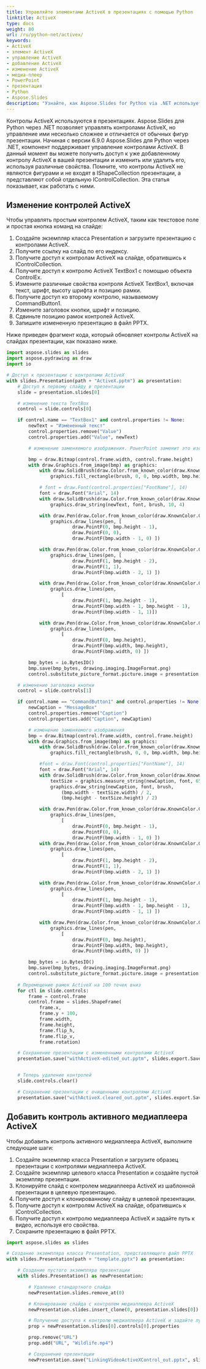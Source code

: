 ```yaml
---
title: Управляйте элементами ActiveX в презентациях с помощью Python
linktitle: ActiveX
type: docs
weight: 80
url: /ru/python-net/activex/
keywords:
- ActiveX
- элемент ActiveX
- управление ActiveX
- добавление ActiveX
- изменение ActiveX
- медиа-плеер
- PowerPoint
- презентация
- Python
- Aspose.Slides
description: "Узнайте, как Aspose.Slides for Python via .NET использует ActiveX для автоматизации и улучшения презентаций PowerPoint, предоставляя разработчикам мощный контроль над слайдами."
---
```


Контролы ActiveX используются в презентациях. Aspose.Slides для Python через .NET позволяет управлять контролами ActiveX, но управление ими несколько сложнее и отличается от обычных фигур презентации. Начиная с версии 6.9.0 Aspose.Slides для Python через .NET, компонент поддерживает управление контролами ActiveX. В данный момент вы можете получить доступ к уже добавленному контролу ActiveX в вашей презентации и изменить или удалить его, используя различные свойства. Помните, что контролы ActiveX не являются фигурами и не входят в IShapeCollection презентации, а представляют собой отдельную IControlCollection. Эта статья показывает, как работать с ними.
## **Изменение контролей ActiveX**
Чтобы управлять простым контролем ActiveX, таким как текстовое поле и простая кнопка команд на слайде:

1. Создайте экземпляр класса Presentation и загрузите презентацию с контролами ActiveX.
1. Получите ссылку на слайд по его индексу.
1. Получите доступ к контролам ActiveX на слайде, обратившись к IControlCollection.
1. Получите доступ к контролю ActiveX TextBox1 с помощью объекта ControlEx.
1. Измените различные свойства контроля ActiveX TextBox1, включая текст, шрифт, высоту шрифта и позицию рамки.
1. Получите доступ ко второму контролю, называемому CommandButton1.
1. Измените заголовок кнопки, шрифт и позицию.
1. Сдвиньте позицию рамок контролей ActiveX.
1. Запишите измененную презентацию в файл PPTX.

Ниже приведен фрагмент кода, который обновляет контролы ActiveX на слайдах презентации, как показано ниже.

```py
import aspose.slides as slides
import aspose.pydrawing as draw
import io

# Доступ к презентации с контролами ActiveX
with slides.Presentation(path + "ActiveX.pptm") as presentation:
    # Доступ к первому слайду в презентации
    slide = presentation.slides[0]

    # изменение текста TextBox
    control = slide.controls[0]

    if control.name == "TextBox1" and control.properties != None:
        newText = "Измененный текст"
        control.properties.remove("Value")
        control.properties.add("Value", newText)

        # изменение заменяемого изображения. PowerPoint заменит это изображение при активации ActiveX, поэтому иногда его можно оставить неизменным.

        bmp = draw.Bitmap(control.frame.width, control.frame.height)
        with draw.Graphics.from_image(bmp) as graphics:
            with draw.SolidBrush(draw.Color.from_known_color(draw.KnownColor.WINDOW)) as brush:
                graphics.fill_rectangle(brush, 0, 0, bmp.width, bmp.height)

            # font = draw.Font(control.properties["FontName"], 14)
            font = draw.Font("Arial", 14)
            with draw.SolidBrush(draw.Color.from_known_color(draw.KnownColor.WINDOW_TEXT)) as brush:
                graphics.draw_string(newText, font, brush, 10, 4)

            with draw.Pen(draw.Color.from_known_color(draw.KnownColor.CONTROL_DARK), 1) as pen:
                graphics.draw_lines(pen, [ 
                        draw.PointF(0, bmp.height - 1), 
                        draw.PointF(0, 0), 
                        draw.PointF(bmp.width - 1, 0) ])

            with draw.Pen(draw.Color.from_known_color(draw.KnownColor.CONTROL_DARK_DARK), 1) as pen:
                graphics.draw_lines(pen, [
                        draw.PointF(1, bmp.height - 2), 
                        draw.PointF(1, 1), 
                        draw.PointF(bmp.width - 2, 1) ])

            with draw.Pen(draw.Color.from_known_color(draw.KnownColor.CONTROL_LIGHT), 1) as pen:
                graphics.draw_lines(pen, 
                    [
                        draw.PointF(1, bmp.height - 1), 
                        draw.PointF(bmp.width - 1, bmp.height - 1),
                        draw.PointF(bmp.width - 1, 1)])

            with draw.Pen(draw.Color.from_known_color(draw.KnownColor.CONTROL_LIGHT_LIGHT), 1) as pen:
                graphics.draw_lines(pen,
                    [ 
                        draw.PointF(0, bmp.height), 
                        draw.PointF(bmp.width, bmp.height), 
                        draw.PointF(bmp.width, 0) ])

        bmp_bytes = io.BytesIO()
        bmp.save(bmp_bytes, drawing.imaging.ImageFormat.png)
        control.substitute_picture_format.picture.image = presentation.images.add_image(bmp_bytes)

    # изменение заголовка кнопки
    control = slide.controls[1]

    if control.name == "CommandButton1" and control.properties != None:
        newCaption = "MessageBox"
        control.properties.remove("Caption")
        control.properties.add("Caption", newCaption)

        # изменение заменяемого изображения
        bmp = draw.Bitmap(control.frame.width, control.frame.height)
        with draw.Graphics.from_image(bmp) as graphics:
            with draw.SolidBrush(draw.Color.from_known_color(draw.KnownColor.CONTROL)) as brush:
                graphics.fill_rectangle(brush, 0, 0, bmp.width, bmp.height)

            #font = draw.Font(control.properties["FontName"], 14)
            font = draw.Font("Arial", 14)
            with draw.SolidBrush(draw.Color.from_known_color(draw.KnownColor.WINDOW_TEXT)) as brush:
                textSize = graphics.measure_string(newCaption, font, 65535)
                graphics.draw_string(newCaption, font, brush, 
                    (bmp.width - textSize.width) / 2, 
                    (bmp.height - textSize.height) / 2)

            with draw.Pen(draw.Color.from_known_color(draw.KnownColor.CONTROL_LIGHT_LIGHT), 1) as pen:
                graphics.draw_lines(pen, 
                    [ 
                        draw.PointF(0, bmp.height - 1), 
                        draw.PointF(0, 0), 
                        draw.PointF(bmp.width - 1, 0) ])
            with draw.Pen(draw.Color.from_known_color(draw.KnownColor.CONTROL_LIGHT), 1) as pen:
                graphics.draw_lines(pen, 
                    [ 
                        draw.PointF(1, bmp.height - 2), 
                        draw.PointF(1, 1), 
                        draw.PointF(bmp.width - 2, 1) ])

            with draw.Pen(draw.Color.from_known_color(draw.KnownColor.CONTROL_DARK), 1) as pen:
                graphics.draw_lines(pen, 
                    [ 
                        draw.PointF(1, bmp.height - 1),
                        draw.PointF(bmp.width - 1, bmp.height - 1),
                        draw.PointF(bmp.width - 1, 1) ])

            with draw.Pen(draw.Color.from_known_color(draw.KnownColor.CONTROL_DARK_DARK), 1) as pen:
                graphics.draw_lines(pen, 
                    [ 
                        draw.PointF(0, bmp.height), 
                        draw.PointF(bmp.width, bmp.height), 
                        draw.PointF(bmp.width, 0) ])

        bmp_bytes = io.BytesIO()
        bmp.save(bmp_bytes, drawing.imaging.ImageFormat.png)
        control.substitute_picture_format.picture.image = presentation.images.add_image(bmp_bytes)
    
    # Перемещение рамок ActiveX на 100 точек вниз
    for ctl in slide.controls:
        frame = control.frame
        control.frame = slides.ShapeFrame(
            frame.x, 
            frame.y + 100, 
            frame.width, 
            frame.height, 
            frame.flip_h, 
            frame.flip_v, 
            frame.rotation)

    # Сохранение презентации с измененными контролами ActiveX
    presentation.save("withActiveX-edited_out.pptm", slides.export.SaveFormat.PPTM)


    # Теперь удаление контролей
    slide.controls.clear()

    # Сохранение презентации с очищенными контролями ActiveX
    presentation.save("withActiveX.cleared_out.pptm", slides.export.SaveFormat.PPTM)
```


## **Добавить контроль активного медиаплеера ActiveX**
Чтобы добавить контроль активного медиаплеера ActiveX, выполните следующие шаги:

1. Создайте экземпляр класса Presentation и загрузите образец презентации с контролями медиаплеера ActiveX.
1. Создайте экземпляр целевого класса Presentation и создайте пустой экземпляр презентации.
1. Клонируйте слайд с контролем медиаплеера ActiveX из шаблонной презентации в целевую презентацию.
1. Получите доступ к клонированному слайду в целевой презентации.
1. Получите доступ к контролям ActiveX на слайде, обратившись к IControlCollection.
1. Получите доступ к контролю медиаплеера ActiveX и задайте путь к видео, используя его свойства.
1. Сохраните презентацию в файл PPTX.

```py
import aspose.slides as slides

# Создание экземпляра класса Presentation, представляющего файл PPTX
with slides.Presentation(path + "template.pptx") as presentation:

    # Создание пустого экземпляра презентации
    with slides.Presentation() as newPresentation:

        # Удаление стандартного слайда
        newPresentation.slides.remove_at(0)

        # Клонирование слайда с контролем медиаплеера ActiveX
        newPresentation.slides.insert_clone(0, presentation.slides[0])

        # Получение доступа к контролю медиаплеера ActiveX и задайте путь к видео
        prop = newPresentation.slides[0].controls[0].properties

        prop.remove("URL")
        prop.add("URL", "Wildlife.mp4")

        # Сохранение презентации
        newPresentation.save("LinkingVideoActiveXControl_out.pptx", slides.export.SaveFormat.PPTX)
```